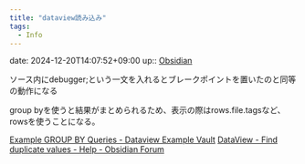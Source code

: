 ```yaml
---
title: "dataview読み込み"
tags:
  - Info
---
```


date: 2024-12-20T14:07:52+09:00
up:: [Obsidian](../Bar/App/Obsidian.md)

ソース内にdebugger;という一文を入れるとブレークポイントを置いたのと同等の動作になる

group byを使うと結果がまとめられるため、表示の際はrows.file.tagsなど、rowsを使うことになる。

[Example GROUP BY Queries - Dataview Example Vault](https://s-blu.github.io/obsidian_dataview_example_vault/20%20Dataview%20Queries/Example%20GROUP%20BY%20Queries/)
[DataView - Find duplicate values - Help - Obsidian Forum](https://forum.obsidian.md/t/dataview-find-duplicate-values/42058/4)

